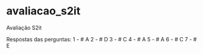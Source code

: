 # avaliacao_s2it
Avaliação S2it

Respostas das perguntas: 
1 - # A
2 - # D
3 - # C
4 - # A
5 - # A
6 - # C
7 - # E
